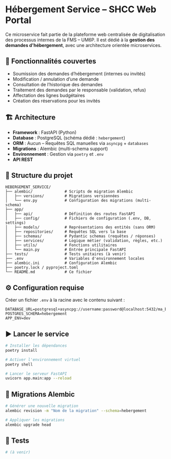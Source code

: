 # Hébergement Service – SHCC Web Portal

Ce microservice fait partie de la plateforme web centralisée de digitalisation des processus internes de la FMS – UM6P. Il est dédié à la **gestion des demandes d'hébergement**, avec une architecture orientée microservices.

## 📌 Fonctionnalités couvertes

- Soumission des demandes d’hébergement (internes ou invités)
- Modification / annulation d’une demande
- Consultation de l’historique des demandes
- Traitement des demandes par le responsable (validation, refus)
- Affectation des lignes budgétaires
- Création des réservations pour les invités

## 🏗️ Architecture

- **Framework** : FastAPI (Python)
- **Database** : PostgreSQL (schéma dédié : `hebergement`)
- **ORM** : Aucun – Requêtes SQL manuelles via `asyncpg` + `databases`
- **Migrations** : Alembic (multi-schema support)
- **Environnement** : Gestion via `poetry` et `.env`
- **API REST**

## 📂 Structure du projet

```
HEBERGEMENT_SERVICE/
├── alembic/              # Scripts de migration Alembic
│   ├── versions/         # Migrations versionnées
│   └── env.py            # Configuration des migrations (multi-schema)
├── app/
│   ├── api/              # Définition des routes FastAPI
│   ├── config/           # Fichiers de configuration (.env, DB, settings)
│   ├── models/           # Représentations des entités (sans ORM)
│   ├── repositories/     # Requêtes SQL vers la base
│   ├── schemas/          # Pydantic schemas (requêtes / réponses)
│   ├── services/         # Logique métier (validation, règles, etc.)
│   ├── utils/            # Fonctions utilitaires
│   └── main.py           # Entrée principale FastAPI
├── tests/                # Tests unitaires (à venir)
├── .env                  # Variables d'environnement locales
├── alembic.ini           # Configuration Alembic
├── poetry.lock / pyproject.toml
└── README.md             # Ce fichier
```

## ⚙️ Configuration requise

Créer un fichier `.env` à la racine avec le contenu suivant :

```env
DATABASE_URL=postgresql+asyncpg://username:password@localhost:5432/ma_basedonnee
POSTGRES_SCHEMA=hebergement
APP_ENV=dev
```

## ▶️ Lancer le service

```bash
# Installer les dépendances
poetry install

# Activer l'environnement virtuel
poetry shell

# Lancer le serveur FastAPI
uvicorn app.main:app --reload
```

## 🔄 Migrations Alembic

```bash
# Générer une nouvelle migration
alembic revision -m "Nom de la migration" --schema=hebergement

# Appliquer les migrations
alembic upgrade head
```

## 🧪 Tests

```bash
# (à venir)
```

